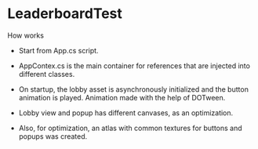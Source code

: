 # LeaderboardTest

How works

- Start from App.cs script.

- AppContex.cs is the main container for references that are injected into different classes.

- On startup, the lobby asset is asynchronously initialized and the button animation is played. Animation made with the help of DOTween.

- Lobby view and popup has different canvases, as an optimization.

- Also, for optimization, an atlas with common textures for buttons and popups was created.
